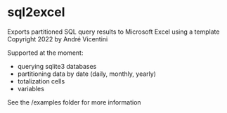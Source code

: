 # sql2excel
Exports partitioned SQL query results to Microsoft Excel using a template   
Copyright 2022 by André Vicentini

Supported at the moment:
- querying sqlite3 databases
- partitioning data by date (daily, monthly, yearly)
- totalization cells
- variables

See the /examples folder for more information
